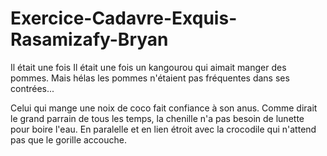 # Exercice-Cadavre-Exquis-Rasamizafy-Bryan
Il était une fois
Il était une fois un kangourou qui aimait manger des pommes. Mais hélas les pommes n'étaient pas fréquentes dans ses contrées...


Celui qui mange une noix de coco fait confiance à son anus. Comme dirait le grand parrain de tous les temps, la chenille n'a pas besoin de lunette pour boire l'eau. En paralelle et en lien étroit avec la crocodile qui n'attend pas que le gorille accouche.
